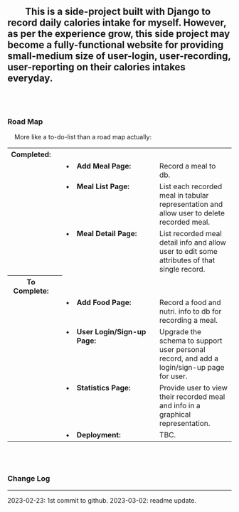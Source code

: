 ## &nbsp;&nbsp;&nbsp;&nbsp;&nbsp;&nbsp;&nbsp;&nbsp;This is a side-project built with Django to record daily calories intake for myself. However, as per the experience grow, this side project may become a fully-functional website for providing small-medium size of user-login, user-recording, user-reporting on their calories intakes everyday.
<br><br>

### Road Map
&nbsp;&nbsp;&nbsp;&nbsp;More like a to-do-list than a road map actually:
<table style="width:100%">
    <tbody>
        <tr>
            <th style="width:85px">Completed:</th><th></th>
        </tr>
        <tr><td style="width:85px"></td><td style="width:1px;"><td style="vertical-align: top;">&bull;</td><td style="width:170px; vertical-align: top;"><b>Add Meal Page:</b></td><td>Record a meal to db.</td></tr>
        <tr><td style="width:85px"></td><td style="width:1px;"><td style="vertical-align: top;">&bull;</td><td style="width:170px; vertical-align: top;"><b>Meal List Page:</b></td><td>List each recorded meal in tabular representation and allow user to delete recorded meal.</td></tr>
        <tr><td style="width:85px"></td><td style="width:1px;"><td style="vertical-align: top;">&bull;</td><td style="width:170px; vertical-align: top;"><b>Meal Detail Page:</b></td><td>List recorded meal detail info and allow user to edit some attributes of that single record.</td></tr>
        <tr>
            <th style="width:85px">To Complete:</th><th></th>
        </tr>
        <tr><td style="width:85px"></td><td style="width:1px;"><td style="vertical-align: top;">&bull;</td><td style="width:170px; vertical-align: top;"><b>Add Food Page:</b></td><td>Record a food and nutri. info to db for recording a meal.</td></tr>
        <tr><td style="width:85px"></td><td style="width:1px;"><td style="vertical-align: top;">&bull;</td><td style="width:170px; vertical-align: top;"><b>User Login/Sign-up Page:</b></td><td>Upgrade the schema to support user personal record, and add a login/sign-up page for user.</td></tr>
        <tr><td style="width:85px"></td><td style="width:1px;"><td style="vertical-align: top;">&bull;</td><td style="width:170px; vertical-align: top;"><b>Statistics Page:</b></td><td>Provide user to view their recorded meal and info in a graphical representation.</td></tr>
        <tr><td style="width:85px"></td><td style="width:1px;"><td style="vertical-align: top;">&bull;</td><td style="width:170px; vertical-align: top;"><b>Deployment:</b></td><td>TBC.</td></tr>
    </tbody>
</table>
<br><br>

### Change Log
<hr />
2023-02-23: 1st commit to github.
2023-03-02: readme update.